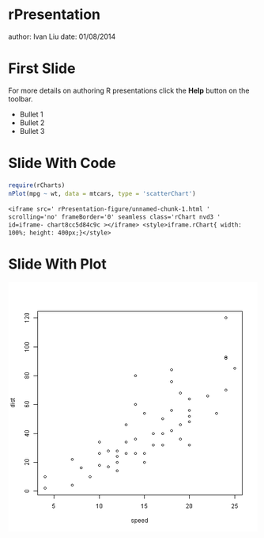 rPresentation
========================================================
author: Ivan Liu
date: 01/08/2014

First Slide
========================================================

For more details on authoring R presentations click the
**Help** button on the toolbar.

- Bullet 1
- Bullet 2
- Bullet 3

Slide With Code
========================================================



```r
require(rCharts)
nPlot(mpg ~ wt, data = mtcars, type = 'scatterChart')
```

```
<iframe src=' rPresentation-figure/unnamed-chunk-1.html ' scrolling='no' frameBorder='0' seamless class='rChart nvd3 ' id=iframe- chart8cc5d84c9c ></iframe> <style>iframe.rChart{ width: 100%; height: 400px;}</style>
```

Slide With Plot
========================================================

![plot of chunk unnamed-chunk-2](rPresentation-figure/unnamed-chunk-2.png) 
